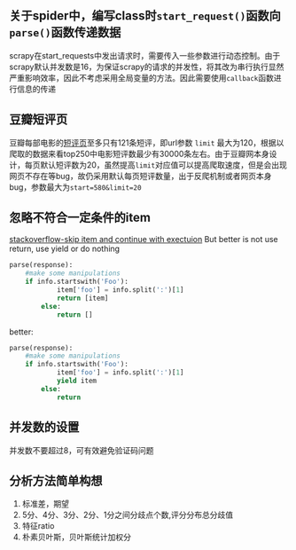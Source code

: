 ## 关于spider中，编写class时`start_request()`函数向`parse()`函数传递数据
scrapy在start_requests中发出请求时，需要传入一些参数进行动态控制。由于scrapy默认并发数是16，为保证scrapy的请求的并发性，将其改为串行执行显然严重影响效率，因此不考虑采用全局变量的方法。因此需要使用`callback`函数进行信息的传递

## 豆瓣短评页
豆瓣每部电影的[短评页](https://movie.douban.com/subject/1291546/comments?start=0&limit=121&status=P&sort=new_score)至多只有121条短评，即url参数 `limit` 最大为120，根据以爬取的数据来看top250中电影短评数最少有30000条左右。由于豆瓣网本身设计，每页默认短评数为20，虽然提高`limit`对应值可以提高爬取速度，但是会出现网页不存在等bug，故仍采用默认每页短评数量，出于反爬机制或者网页本身bug，参数最大为`start=580&limit=20`


## 忽略不符合一定条件的item
[stackoverflow-skip item and continue with exectuion](https://stackoverflow.com/questions/5040110/scrapy-skip-item-and-continue-with-exectuion)
But better is not use return, use yield or do nothing
```python
parse(response):
    #make some manipulations
    if info.startswith('Foo'):
            item['foo'] = info.split(':')[1]
            return [item]
        else:
            return []
```
better:
```python
parse(response):
    #make some manipulations
    if info.startswith('Foo'):
            item['foo'] = info.split(':')[1]
            yield item
        else:
            return
```

## 并发数的设置
并发数不要超过8，可有效避免验证码问题

## 分析方法简单构想
1. 标准差，期望
2. 5分、4分、3分、2分、1分之间分歧点个数,评分分布总分歧值
3. 特征ratio
4. 朴素贝叶斯，贝叶斯统计加权分